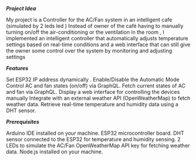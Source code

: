 ***Project Idea***


My project is a Controller for the AC/Fan system in an intelligent cafe (simulated by 2 leds led )
Instead of owner of the café having to manually turning on/off the air-conditioning  or the ventilation in the room , I implemented an intelligent controller that automatically adjusts temperature settings based on real-time conditions and a web interface that can still give the owner some control over the system by monitoring and adjusting settings






***Features***

Set ESP32 IP address dynamically .
Enable/Disable the Automatic Mode 
Control AC and fan states (on/off) via GraphQL.
Fetch current states of AC and fan via GraphQL.
Display a web interface for controlling the devices manually
Integrate with an external weather API (OpenWeatherMap) to fetch weather data.
Retrieve real-time temperature and humidity data using a DHT sensor.



***Prerequisites***


Arduino IDE installed on your machine.
ESP32 microcontroller board.
DHT sensor connected to the ESP32 for temperature and humidity sensing.
2 LEDs to simulate the AC/Fan
OpenWeatherMap API key for fetching weather data.
Node.js installed on your machine.
